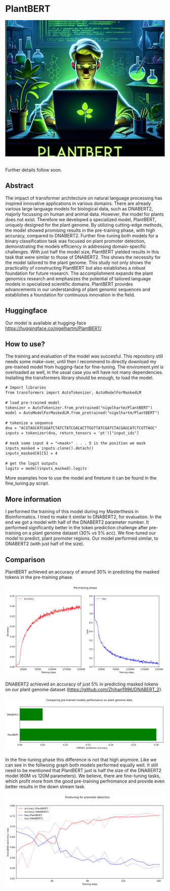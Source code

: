 # PlantBERT

![alt_text](img/logo_small.jpeg)

<br>
Further details follow soon.
<br>

## Abstract
The impact of transformer architecture on natural language processing has inspired innovative applications in various domains. There are already various large language models for biological data, such as DNABERT2, majorly focussing on human and animal data. However, the model for plants does not exist. Therefore we developed a specialized model, PlantBERT, uniquely designed for the plant genome. By utilizing cutting-edge methods, the model showed promising results in the pre-training phase, with high accuracy, compared to DNABERT2. Further fine-tuning both models for a binary classification task was focused on plant promoter detection, demonstrating the models efficiency in addressing domain-specific challenges. With just half the model size, PlantBERT yielded results in this task that were similar to those of DNABERT2. This shows the necessity for the model tailored to the plant genome. This study not only shows the practicality of constructing PlantBERT but also establishes a robust foundation for future research. The accomplishment expands the plant genomics research and emphasizes the potential of tailored language models in specialized scientific domains. PlantBERT provides advancements in our understanding of plant genomic sequences and establishes a foundation for continuous innovation in the field.

## Huggingface
Our model is available at hugging-face https://huggingface.co/nigelhartm/PlantBERT/

## How to use?
The training and evaluation of the model was succesful. This repository still needs some make-over, until then I recommend to directly download my pre-trained model from hugging-face for fine-tuning. The enviroment.yml is overloaded as well, in the usual case you will have not many dependencies. Installing the transformers library should be enough, to load the model.

```
# Import libraries
from transformers import AutoTokenizer, AutoModelForMaskedLM

# load pre-trained model
tokenizer = AutoTokenizer.from_pretrained("nigelhartm/PlantBERT")
model = AutoModelForMaskedLM.from_pretrained("nigelhartm/PlantBERT")

# tokenize a sequence
dna = "ACGTAGCATCGGATCTATCTATCGACACTTGGTTATCGATCTACGAGCATCTCGTTAGC"
inputs = tokenizer(dna, return_tensors = 'pt')["input_ids"]

# mask some input 4 = "<mask>" . . . 5 is the position we mask
inputs_masked = inputs.clone().detach()
inputs_masked[0][5] = 4

# get the logit outputs
logits = model(inputs_masked).logits
```
More examples how to use the model and finetune it can be found in the fine_tuning.py script.

## More information
I performed the training of this model during my Masterthesis in Bioinformatics. I tried to make it similar to DNABERT2, for evaluation. In the end we got a model with half of the DNABERT2 parameter number. It performed significantly better in the token prediction challenge after pre-training on a plant genome dataset (30% vs 5% acc). We fine-tuned our model to predict, plant promoter regions. Our model performed similar, to DNABERT2 (with just half of the size).

## Comparison
PlantBERT achieved an accuracy of around 30% in predicting the masked tokens in the pre-training phase.
<br><br>
![alt_text](img/plot_pretrain_plantbert.png)
<br><br>
DNABERT2 achieved an accuracy of just 5% in predicting masked tokens on our plant genome dataset (https://github.com/Zhihan1996/DNABERT_2).
<br><br>
![alt_text](img/plot_pretrain_compare_both.png)
<br><br>
In the fine-tuning phase this difference is not that high anymore. Like we can see in the follwoing graph both models performed equally well. It still need to be mentioned that PlantBERT just is half the size of the DNABERT2 model (60M vs 120M parameters). We believe, there are fine-tuning tasks, which profit more from the good pre-training perfromance and provide even better results in the down stream task.
<br><br>
![alt_text](img/plot_finetune.png)
<br><br>
